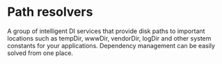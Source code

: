 Path resolvers
==============

A group of intelligent DI services that provide disk paths to important locations such as tempDir, wwwDir, vendorDir, logDir and other system constants for your applications.  Dependency management can be easily solved from one place.
